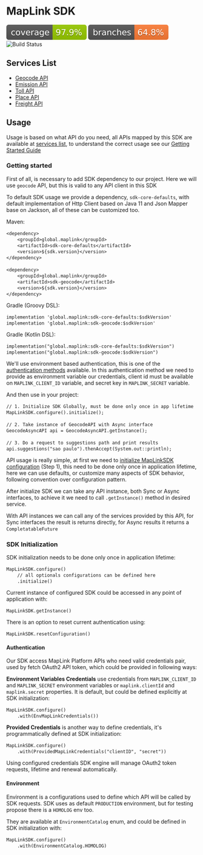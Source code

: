 # MapLink SDK

![Test Coverage](.github/badges/jacoco.svg)
![Test Coverage - Branches](.github/badges/branches.svg)
![Build Status](https://github.com/maplink/sdk-java/actions/workflows/maven.yml/badge.svg)

## Services List

* [Geocode API](./geocode/Readme.md)
* [Emission API](./emission/Readme.md)
* [Toll API](./toll/Readme.md)
* [Place API](./place/Readme.md)
* [Freight API](./freight/Readme.md)

## Usage

Usage is based on what API do you need,
all APIs mapped by this SDK are available at [services list](#services-list),
to understand the correct usage see our [Getting Started Guide](#getting-started)

### Getting started

First of all, is necessary to add SDK dependency to our project.
Here we will use `geocode` API, but this is valid to any API client in this SDK

To default SDK usage we provide a dependency, `sdk-core-defaults`,
with default implementation of Http Client based on Java 11
and Json Mapper base on Jackson, all of these can be customized too.

Maven:

    <dependency>
        <groupId>global.maplink</groupId>
        <artifactId>sdk-core-defaults</artifactId>
        <version>${sdk.version}</version>
    </dependency>

    <dependency>
        <groupId>global.maplink</groupId>
        <artifactId>sdk-geocode</artifactId>
        <version>${sdk.version}</version>
    </dependency>

Gradle (Groovy DSL):

    implementation 'global.maplink:sdk-core-defaults:$sdkVersion'
    implementation 'global.maplink:sdk-geocode:$sdkVersion'

Gradle (Kotlin DSL):

    implementation("global.maplink:sdk-core-defaults:$sdkVersion")
    implementation("global.maplink:sdk-geocode:$sdkVersion")

We'll use environment based authentication, this is one of the [authentication methods](#authentication) available.
In this authentication method we need to provide as environment variable our credentials, 
client id must be available on `MAPLINK_CLIENT_ID` variable, and secret key in `MAPLINK_SECRET` variable.

And then use in your project:

    // 1. Initialize SDK Globally, must be done only once in app lifetime
    MapLinkSDK.configure().initialize();

    // 2. Take instance of GeocodeAPI with Async interface
    GeocodeAsyncAPI api = GeocodeAsyncAPI.getInstance();

    // 3. Do a request to suggestions path and print results
    api.suggestions("sao paulo").thenAccept(System.out::println);

API usage is really simple, at first we need to [initialize MapLinkSDK configuration](#sdk-initialization) (Step 1),
this need to be done only once in application lifetime, here we can use defaults,
or customize many aspects of SDK behavior, following convention over configuration pattern.

After initialize SDK we can take any API instance, both Sync or Async interfaces,
to achieve it we need to call `.getInstance()` method in desired service.

With API instances we can call any of the services provided by this API,
for Sync interfaces the result is returns directly,
for Async results it returns a `CompletatableFuture`

### SDK Initialization

SDK initialization needs to be done only once in application lifetime:

    MapLinkSDK.configure()
        // all optionals configurations can be defined here
        .initialize()

Current instance of configured SDK could be accessed in any point of application with:

    MapLinkSDK.getInstance()

There is an option to reset current authentication using:
    
    MapLinkSDK.resetConfiguration()

#### Authentication

Our SDK access MapLink Platform APIs who need valid credentials pair,
used by fetch OAuth2 API token, which could be provided in following ways:

**Environment Variables Credentials** use credentials from 
`MAPLINK_CLIENT_ID` and `MAPLINK_SECRET` environment variables or
`maplink.clientId` and `maplink.secret` properties.
It is default, but could be defined explicitly at SDK initialization:

    MapLinkSDK.configure()
        .with(EnvMapLinkCredentials())
    
**Provided Credentials** is another way to define credentials, it's programmatically defined at SDK initialization:

    MapLinkSDK.configure()
        .with(ProvidedMapLinkCredentials("clientID", "secret"))

Using configured credentials SDK engine will manage OAuth2 token requests, lifetime and renewal automatically.

#### Environment

Environment is a configurations used to define which API will be called by SDK requests.
SDK uses as default `PRODUCTION` environment, but for testing propose there is a `HOMOLOG` env too.

They are available at `EnvironmentCatalog` enum, and could be defined in SDK initialization with:

    MapLinkSDK.configure()
        .with(EnvironmentCatalog.HOMOLOG)

